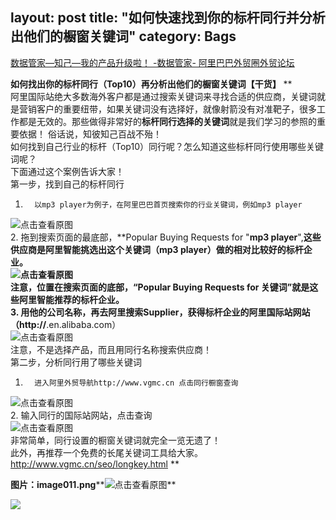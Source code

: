 layout: post
title: "如何快速找到你的标杆同行并分析出他们的橱窗关键词"
category: Bags
---

[数据管家—知己—我的产品升级啦！ -数据管家- 阿里巴巴外贸圈外贸论坛](http://waimaoquan.alibaba.com/bbs/read-htm-tid-2434037-1-fid-205.html)

**如何找出你的标杆同行（Top10）再分析出他们的橱窗关键词【干货】** **  
阿里国际站绝大多数海外客户都是通过搜索关键词来寻找合适的供应商，关键词就是营销客户的重要纽带，如果关键词没有选择好，就像射箭没有对准靶子，很多工作都是无效的。那些做得非常好的**标杆同行选择的关键词**就是我们学习的参照的重要依据！ 俗话说，知彼知己百战不殆！   
如何找到自己行业的标杆（Top10）同行呢？怎么知道这些标杆同行使用哪些关键词呢？   
下面通过这个案例告诉大家！   
第一步，找到自己的标杆同行   
1.       以mp3 player为例子，在阿里巴巴首页搜索你的行业关键词，例如mp3 player   
![](http://mmbiz.qpic.cn/mmbiz/k2ulUXSaelJ5ksKFDBp1ricABibeRqrzrT6w7LuWHbW8nkzJuumnRVa4viaNIyoUia7iceoNz3au8gN4AmNJgfCXsibQ/640?wx_fmt=png&tp=webp&wxfrom=5&wx_lazy=1 "点击查看原图")   
2.       拖到搜索页面的最底部，**Popular Buying Requests for "****mp3 player****",**这些供应商是阿里智能挑选出这个关键词（mp3 player）做的相对比较好的标杆企业。   
![](http://mmbiz.qpic.cn/mmbiz/k2ulUXSaelJ5ksKFDBp1ricABibeRqrzrT9woulGkt3LlI6T3NKs5MpCYokeRROZ9ibOiaO8fQFUIc3rzGe2Ys4CUQ/640?wx_fmt=png&tp=webp&wxfrom=5&wx_lazy=1 "点击查看原图")  
注意，位置在搜索页面的底部，“**Popular Buying Requests for** **关键词”就是这些阿里智能推荐的标杆企业。**   
3.       用他的公司名称，再去阿里搜索Supplier，获得标杆企业的阿里国际站网站（http://**.en.alibaba.com）   
![](http://mmbiz.qpic.cn/mmbiz/k2ulUXSaelJ5ksKFDBp1ricABibeRqrzrT7jhFmqBsLV7p1ichsBhblQ0tc8ay02iaCrZnza4IBGpsTwKwZaWuGkUg/640?wx_fmt=png&tp=webp&wxfrom=5&wx_lazy=1 "点击查看原图")  
注意，不是选择产品，而且用同行名称搜索供应商！   
第二步，分析同行用了哪些关键词   
1.       进入阿里外贸导航http://www.vgmc.cn 点击同行橱窗查询   
![](http://mmbiz.qpic.cn/mmbiz/k2ulUXSaelJ5ksKFDBp1ricABibeRqrzrTLoXibupq8m1D3q4J3sd8t3WLsYZB27AYVKGicicdpr4Yicznon5z0bsFog/640?wx_fmt=png&tp=webp&wxfrom=5&wx_lazy=1 "点击查看原图")  
2.       输入同行的国际站网站，点击查询   
![](http://mmbiz.qpic.cn/mmbiz/k2ulUXSaelJ5ksKFDBp1ricABibeRqrzrTTfGlVyfuiavTw6r37gGBBPq6Wf8U7oXPqD4qydjFI4ibmHbQMaC4ENbA/640?wx_fmt=png&tp=webp&wxfrom=5&wx_lazy=1 "点击查看原图")  
非常简单，同行设置的橱窗关键词就完全一览无遗了！   
此外，再推荐一个免费的长尾关键词工具给大家。   
http://www.vgmc.cn/seo/longkey.html   **

**图片：image011.png****![](http://mmbiz.qpic.cn/mmbiz/k2ulUXSaelJ5ksKFDBp1ricABibeRqrzrTCaDlTicvPs7CIicLkiaZ47X4UWaKut8mhkhic6ZLkHI6jQ8S9B4M8Bhchg/640?wx_fmt=png&tp=webp&wxfrom=5&wx_lazy=1 "点击查看原图")**  

**![](http://mmbiz.qpic.cn/mmbiz/k2ulUXSaelKGkT4ic9WoWOhSTAd2WppsnnHYYo6aj9wc43a1g1tm3eXp7Znicxnhlk3M2Zutab5aKZkPpYaol85Q/640?wx_fmt=jpeg&tp=webp&wxfrom=5&wx_lazy=1)**